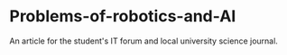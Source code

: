 # Problems-of-robotics-and-AI
An article for the student's IT forum and local university science journal.
